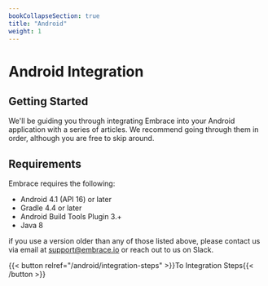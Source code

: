 ```yaml
---
bookCollapseSection: true
title: "Android"
weight: 1
---
```


# Android Integration

## Getting Started

We'll be guiding you through integrating Embrace into your Android application
with a series of articles. We recommend going through them in order, although
you are free to skip around. 

## Requirements

Embrace requires the following:

* Android 4.1 (API 16) or later
* Gradle 4.4 or later
* Android Build Tools Plugin 3.+
* Java 8

if you use a version older than any of those listed above, please contact us via
email at [support@embrace.io](support@embrace.io) or reach out to us on Slack.

{{< button relref="/android/integration-steps" >}}To Integration Steps{{< /button >}}
